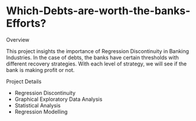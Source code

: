 # Which-Debts-are-worth-the-banks-Efforts?

Overview

  This project insights the importance of Regression Discontinuity in Banking Industries. In the case of debts, the banks have certain thresholds with different recovery strategies. With each level of strategy, we will see if the bank is making profit or not.
  
Project Details
  - Regression Discontinuity
  - Graphical Exploratory Data Analysis
  - Statistical Analysis
  - Regression Modelling 
